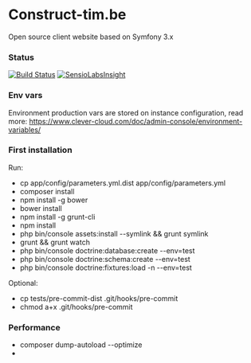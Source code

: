 Construct-tim.be
================

Open source client website based on Symfony 3.x

### Status
[![Build Status](https://travis-ci.org/romainnorberg/construct-tim.svg?branch=master)](https://travis-ci.org/romainnorberg/construct-tim)
[![SensioLabsInsight](https://insight.sensiolabs.com/projects/b175d406-8e1f-4c4c-9c3c-c86ad271e319/mini.png)](https://insight.sensiolabs.com/projects/b175d406-8e1f-4c4c-9c3c-c86ad271e319)

### Env vars

Environment production vars are stored on instance configuration, read more: https://www.clever-cloud.com/doc/admin-console/environment-variables/

### First installation

Run:
  - cp app/config/parameters.yml.dist app/config/parameters.yml
  - composer install
  - npm install -g bower
  - bower install
  - npm install -g grunt-cli
  - npm install
  - php bin/console assets:install --symlink && grunt symlink
  - grunt && grunt watch
  - php bin/console doctrine:database:create --env=test
  - php bin/console doctrine:schema:create --env=test
  - php bin/console doctrine:fixtures:load -n --env=test

Optional:
  - cp tests/pre-commit-dist .git/hooks/pre-commit
  - chmod a+x .git/hooks/pre-commit

### Performance

- composer dump-autoload --optimize
-
